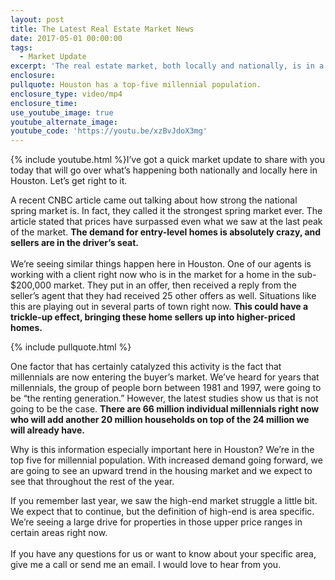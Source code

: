 ```yaml
---
layout: post
title: The Latest Real Estate Market News
date: 2017-05-01 00:00:00
tags:
  - Market Update
excerpt: 'The real estate market, both locally and nationally, is in a good place right now. Homeowners who have been thinking of selling should be excited.'
enclosure:
pullquote: Houston has a top-five millennial population.
enclosure_type: video/mp4
enclosure_time:
use_youtube_image: true
youtube_alternate_image:
youtube_code: 'https://youtu.be/xzBvJdoX3mg'
---
```



{% include youtube.html %}I’ve got a quick market update to share with you today that will go over what’s happening both nationally and locally here in Houston. Let’s get right to it.

A recent CNBC article came out talking about how strong the national spring market is. In fact, they called it the strongest spring market ever. The article stated that prices have surpassed even what we saw at the last peak of the market. **The demand for entry-level homes is absolutely crazy, and sellers are in the driver’s seat.**
<br>
<br>We’re seeing similar things happen here in Houston. One of our agents is working with a client right now who is in the market for a home in the sub- $200,000 market. They put in an offer, then received a reply from the seller’s agent that they had received 25 other offers as well. Situations like this are playing out in several parts of town right now. **This could have a trickle-up effect, bringing these home sellers up into higher-priced homes.**

{% include pullquote.html %}

One factor that has certainly catalyzed this activity is the fact that millennials are now entering the buyer’s market. We’ve heard for years that millennials, the group of people born between 1981 and 1997, were going to be “the renting generation.” However, the latest studies show us that is not going to be the case. **There are 66 million individual millennials right now who will add another 20 million households on top of the 24 million we will already have.**

Why is this information especially important here in Houston? We’re in the top five for millennial population. With increased demand going forward, we are going to see an upward trend in the housing market and we expect to see that throughout the rest of the year.

If you remember last year, we saw the high-end market struggle a little bit. We expect that to continue, but the definition of high-end is area specific. We’re seeing a large drive for properties in those upper price ranges in certain areas right now.
<br>
<br>If you have any questions for us or want to know about your specific area, give me a call or send me an email. I would love to hear from you.
